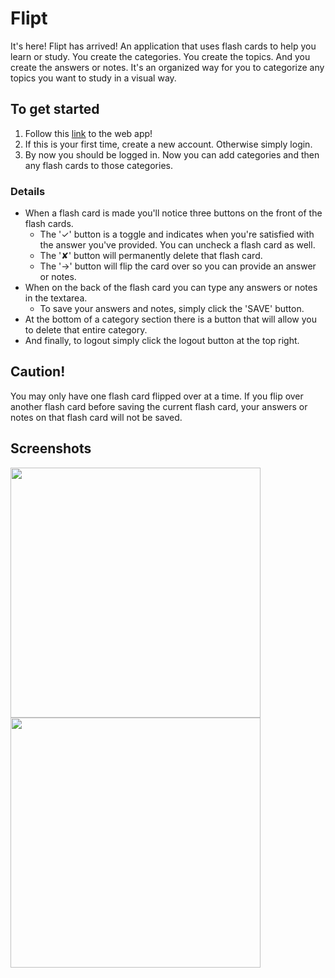 # Flipt

It's here! Flipt has arrived! An application that uses flash cards to help you learn or study. You create the categories. You create the topics. And you create the answers or notes. It's an organized way for you to categorize any topics you want to study in a visual way.

## To get started
1. Follow this [link](https://flipt-9463a12dabc6.herokuapp.com/) to the web app!
2. If this is your first time, create a new account. Otherwise simply login.
3. By now you should be logged in. Now you can add categories and then any flash cards to those categories.

### Details
* When a flash card is made you'll notice three buttons on the front of the flash cards.
  * The '✓' button is a toggle and indicates when you're satisfied with the answer you've provided. You can uncheck a flash card as well.
  * The '✘' button will permanently delete that flash card.
  * The '→' button will flip the card over so you can provide an answer or notes.
* When on the back of the flash card you can type any answers or notes in the textarea.
  * To save your answers and notes, simply click the 'SAVE' button.
* At the bottom of a category section there is a button that will allow you to delete that entire category.
* And finally, to logout simply click the logout button at the top right.

## Caution!
You may only have one flash card flipped over at a time. If you flip over another flash card before saving the current flash card, your answers or notes on that flash card will not be saved.

## Screenshots
<img src='' width='400' />        <img src='' width='400' />
